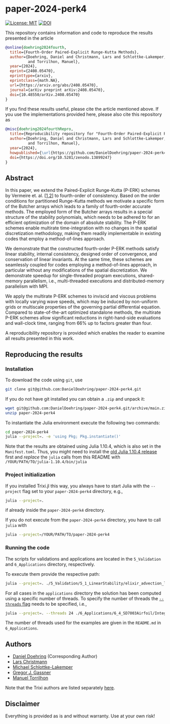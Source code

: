 # paper-2024-perk4
[![License: MIT](https://img.shields.io/badge/License-MIT-success.svg)](https://opensource.org/licenses/MIT)
[![DOI](https://zenodo.org/badge/863491454.svg)](https://doi.org/10.5281/zenodo.13899246)

This repository contains information and code to reproduce the results presented in the article
```bibtex
@online{doehring2024fourth,
  title={Fourth-Order Paired-Explicit Runge-Kutta Methods},
  author={Doehring, Daniel and Christmann, Lars and Schlottke-Lakemper, Michael and Gassner, Gregor J.
          and Torrilhon, Manuel},
  year={2024},
  eprint={2408.05470},
  eprinttype={arxiv},
  eprintclass={math.NA},
  url={https://arxiv.org/abs/2408.05470},
  journal={arXiv preprint arXiv:2408.05470},
  doi={10.48550/arXiv.2408.05470}
}
```

If you find these results useful, please cite the article mentioned above. If you use the implementations provided here, please also cite this repository as
```bibtex
@misc{doehring2024fourthRepro,
  title={Reproducibility repository for "Fourth-Order Paired-Explicit Runge-Kutta Methods"},
  author={Doehring, Daniel and Christmann, Lars and Schlottke-Lakemper, Michael and Gassner, Gregor J.
          and Torrilhon, Manuel},
  year={2024},
  howpublished={\url{https://github.com/DanielDoehring/paper-2024-perk4}},
  doi={https://doi.org/10.5281/zenodo.13899247}
}
```

## Abstract

In this paper, we extend the Paired-Explicit Runge-Kutta (P-ERK) schemes by Vermeire et. al. [[1](https://doi.org/10.1016/j.jcp.2019.05.014),[2](https://doi.org/10.1016/j.jcp.2022.111470)] to fourth-order of consistency.
Based on the order conditions for partitioned Runge-Kutta methods we motivate a specific form of the Butcher arrays which leads to a family of fourth-order accurate methods.
The employed form of the Butcher arrays results in a special structure of the stability polynomials, which needs to be adhered to for an efficient optimization of the domain of absolute stability.
The P-ERK schemes enable multirate time-integration with no changes in the spatial discretization methodology, making them readily implementable in existing codes that employ a method-of-lines approach.

We demonstrate that the constructed fourth-order P-ERK methods satisfy linear stability, internal consistency, designed order of convergence, and conservation of linear invariants.
At the same time, these schemes are seamlessly coupled for codes employing a method-of-lines approach, in particular without any modifications of the spatial discretization.
We demonstrate speedup for single-threaded program executions, shared-memory parallelism, i.e., multi-threaded executions and distributed-memory parallelism with MPI.

We apply the multirate P-ERK schemes to inviscid and viscous problems with locally varying wave speeds, which may be induced by non-uniform grids or multiscale properties of the governing partial differential equation.
Compared to state-of-the-art optimized standalone methods, the multirate P-ERK schemes allow significant reductions in right-hand-side evaluations and wall-clock time, ranging from 66% up to factors greater than four.

A reproducibility repository is provided which enables the reader to examine all results presented in this work.
## Reproducing the results

### Installation

To download the code using `git`, use 

```bash
git clone git@github.com:DanielDoehring/paper-2024-perk4.git
``` 

If you do not have git installed you can obtain a `.zip` and unpack it:
```bash
wget git@github.com:DanielDoehring/paper-2024-perk4.git/archive/main.zip
unzip paper-2024-perk4
```

To instantiate the Julia environment execute the following two commands:
```bash
cd paper-2024-perk4
julia --project=. -e 'using Pkg; Pkg.instantiate()'
```

Note that the results are obtained using Julia 1.10.4, which is also set in the `Manifest.toml`.
Thus, you might need to install the [old Julia 1.10.4 release](https://julialang.org/downloads/oldreleases/) first
and *replace* the `julia` calls from this README with
`/YOUR/PATH/TO/julia-1.10.4/bin/julia`

### Project initialization

If you installed Trixi.jl this way, you always have to start Julia with the `--project` flag set to your `paper-2024-perk4` directory, e.g.,
```bash
julia --project=.
```
if already inside the `paper-2024-perk4` directory.

If you do not execute from the `paper-2024-perk4` directory, you have to call `julia` with
```bash
julia --project=/YOUR/PATH/TO/paper-2024-perk4
```

### Running the code

The scripts for validations and applications are located in the `5_Validation` and `6_Applications` directory, respectively.

To execute them provide the respective path:

```bash
julia --project=. ./5_Validation/5_1_LinearStability/elixir_advection_linear_stability.jl
```

For all cases in the `applications` directory the solution has been computed using a specific number of 
threads.
To specify the number of threads the [`--threads` flag](https://docs.julialang.org/en/v1/manual/multi-threading/#Starting-Julia-with-multiple-threads) needs to be specified, i.e., 
```bash
julia --project=. --threads 24 ./6_Applications/6_4_SD7003Airfoil/Integrators_PERK4.jl
```
The number of threads used for the examples are given in the `README.md` in `6_Applications`.

## Authors

* [Daniel Doehring](https://www.acom.rwth-aachen.de/the-lab/team-people/name:daniel_doehring) (Corresponding Author)
* [Lars Christmann](https://github.com/lchristm)
* [Michael Schlottke-Lakemper](https://lakemper.eu/)
* [Gregor J. Gassner](https://www.mi.uni-koeln.de/NumSim/gregor-gassner/)
* [Manuel Torrilhon](https://www.acom.rwth-aachen.de/the-lab/team-people/name:manuel_torrilhon)

Note that the Trixi authors are listed separately [here](https://github.com/trixi-framework/paper-2024-amr-paired-rk/blob/main/Trixi.jl-v0.5.42%2Bmod/AUTHORS.md).

## Disclaimer

Everything is provided as is and without warranty. Use at your own risk!

